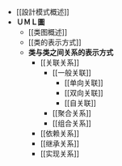 - [[設計模式概述]]
- **ＵＭＬ圖**
	- [[类图概述]]
	- [[类的表示方式]]
	- **类与类之间关系的表示方式**
		- [[关联关系]]
			- [[一般关联]]
				- [[单向关联]]
				- [[双向关联]]
				- [[自关联]]
			- [[聚合关系]]
			- [[组合关系]]
		- [[依赖关系]]
		- [[继承关系]]
		- [[实现关系]]